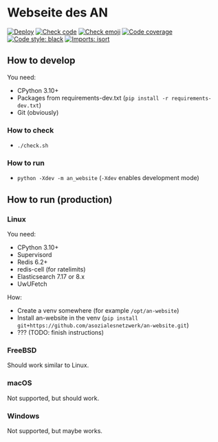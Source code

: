 # Webseite des AN
[![Deploy](https://github.com/asozialesnetzwerk/an-website/actions/workflows/deploy.yml/badge.svg)](https://github.com/asozialesnetzwerk/an-website/actions/workflows/deploy.yml)
[![Check code](https://github.com/asozialesnetzwerk/an-website/actions/workflows/check.yml/badge.svg)](https://github.com/asozialesnetzwerk/an-website/actions/workflows/check.yml)
[![Check emoji](https://github.com/asozialesnetzwerk/an-website/actions/workflows/emoji-in-commit.yml/badge.svg)](https://github.com/asozialesnetzwerk/an-website/actions/workflows/emoji-in-commit.yml)
[![Code coverage](https://asozialesnetzwerk.github.io/an-website/coverage/badge.svg)](https://asozialesnetzwerk.github.io/an-website/coverage)
[![Code style: black](https://img.shields.io/badge/code%20style-black-000000.svg)](https://github.com/psf/black)
[![Imports: isort](https://img.shields.io/badge/%20imports-isort-%231674b1.svg?style=flat&labelColor=ef8336)](https://pycqa.github.io/isort)

## How to develop
You need:
- CPython 3.10+
- Packages from requirements-dev.txt (`pip install -r requirements-dev.txt`)
- Git (obviously)

### How to check
- `./check.sh`

### How to run
- `python -Xdev -m an_website` (`-Xdev` enables development mode)


## How to run (production)
### Linux
You need:
- CPython 3.10+
- Supervisord
- Redis 6.2+
- redis-cell (for ratelimits)
- Elasticsearch 7.17 or 8.x
- UwUFetch

How:
- Create a venv somewhere (for example `/opt/an-website`)
- Install an-website in the venv (`pip install git+https://github.com/asozialesnetzwerk/an-website.git`)
- ??? (TODO: finish instructions)

### FreeBSD
Should work similar to Linux.

### macOS
Not supported, but should work.

### Windows
Not supported, but maybe works.
